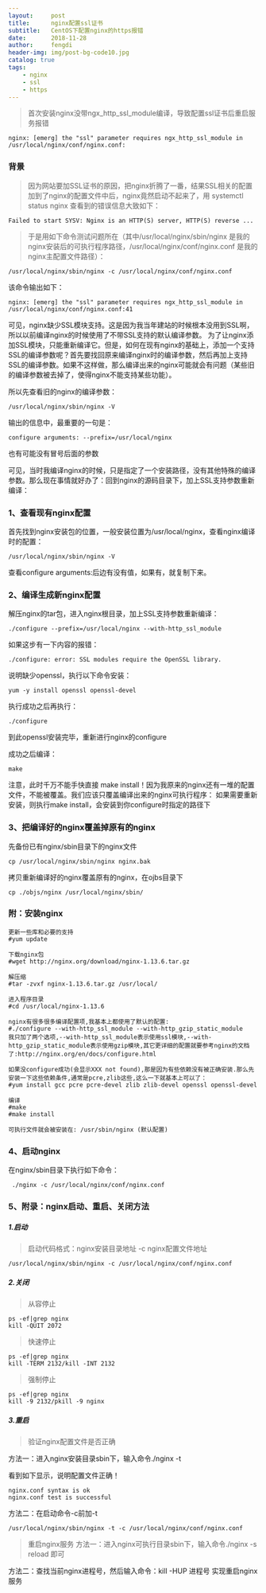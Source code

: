 ```yaml
---
layout:     post
title:      nginx配置ssl证书
subtitle:   CentOS下配置nginx的https报错
date:       2018-11-28
author:     fengdi
header-img: img/post-bg-code10.jpg
catalog: true
tags:
    - nginx
    - ssl
    - https
---
```


>首次安装nginx没带ngx_http_ssl_module编译，导致配置ssl证书后重启服务报错

    nginx: [emerg] the "ssl" parameter requires ngx_http_ssl_module in /usr/local/nginx/conf/nginx.conf:

### 背景
>因为网站要加SSL证书的原因，把nginx折腾了一番，结果SSL相关的配置加到了nginx的配置文件中后，nginx竟然启动不起来了，用 systemctl status nginx 查看到的错误信息大致如下：

    Failed to start SYSV: Nginx is an HTTP(S) server, HTTP(S) reverse ...

>于是用如下命令测试问题所在（其中/usr/local/nginx/sbin/nginx 是我的nginx安装后的可执行程序路径，/usr/local/nginx/conf/nginx.conf 是我的nginx主配置文件路径）：

    /usr/local/nginx/sbin/nginx -c /usr/local/nginx/conf/nginx.conf


该命令输出如下：

    nginx: [emerg] the "ssl" parameter requires ngx_http_ssl_module in /usr/local/nginx/conf/nginx.conf:41

可见，nginx缺少SSL模块支持。这是因为我当年建站的时候根本没用到SSL啊，所以以前编译nginx的时候使用了不带SSL支持的默认编译参数。
为了让nginx添加SSL模块，只能重新编译它。但是，如何在现有nginx的基础上，添加一个支持SSL的编译参数呢？首先要找回原来编译nginx时的编译参数，然后再加上支持SSL的编译参数。如果不这样做，那么编译出来的nginx可能就会有问题（某些旧的编译参数被去掉了，使得nginx不能支持某些功能）。

所以先查看旧的nginx的编译参数：
```
/usr/local/nginx/sbin/nginx -V
```

输出的信息中，最重要的一句是：
```
configure arguments: --prefix=/usr/local/nginx
```
也有可能没有冒号后面的参数

可见，当时我编译nginx的时候，只是指定了一个安装路径，没有其他特殊的编译参数。那么现在事情就好办了：回到nginx的源码目录下，加上SSL支持参数重新编译：

### 1、查看现有nginx配置
首先找到nginx安装包的位置，一般安装位置为/usr/local/nginx，查看nginx编译时的配置：
```
/usr/local/nginx/sbin/nginx -V  
```
查看configure arguments:后边有没有值，如果有，就复制下来。


### 2、编译生成新nginx配置
解压nginx的tar包，进入nginx根目录，加上SSL支持参数重新编译：
```
./configure --prefix=/usr/local/nginx --with-http_ssl_module
```

如果这步有一下内容的报错：
```
./configure: error: SSL modules require the OpenSSL library.
```

说明缺少openssl，执行以下命令安装：
```
yum -y install openssl openssl-devel
```
执行成功之后再执行：
```
./configure
```
到此openssl安装完毕，重新进行nginx的configure

成功之后编译：
```
make
```
注意，此时千万不能手快直接 make install！因为我原来的nginx还有一堆的配置文件，不能被覆盖。我们应该只覆盖编译出来的nginx可执行程序：
如果需要重新安装，则执行make install，会安装到你configure时指定的路径下


### 3、把编译好的nginx覆盖掉原有的nginx
先备份已有nginx/sbin目录下的nginx文件
```
cp /usr/local/nginx/sbin/nginx nginx.bak
```

拷贝重新编译好的nginx覆盖原有的nginx，在ojbs目录下
```
cp ./objs/nginx /usr/local/nginx/sbin/
```

### 附：安装nginx
```$xslt
更新一些库和必要的支持
#yum update

下载nginx包
#wget http://nginx.org/download/nginx-1.13.6.tar.gz

解压缩
#tar -zvxf nginx-1.13.6.tar.gz /usr/local/

进入程序目录
#cd /usr/local/nginx-1.13.6

nginx有很多很多编译配置项,我基本上都使用了默认的配置:
#./configure --with-http_ssl_module --with-http_gzip_static_module
我只加了两个选项,--with-http_ssl_module表示使用ssl模块,--with-http_gzip_static_module表示使用gzip模块,其它更详细的配置就要参考nginx的文档了:http://nginx.org/en/docs/configure.html

如果没configure成功(会显示XXX not found),那是因为有些依赖没有被正确安装.那么先安装一下这些依赖条件,通常是pcre,zlib这些,这么一下就基本上可以了：
#yum install gcc pcre pcre-devel zlib zlib-devel openssl openssl-devel

编译
#make
#make install

可执行文件就会被安装在: /usr/sbin/nginx (默认配置)
```

### 4、启动nginx
在nginx/sbin目录下执行如下命令：
```
 ./nginx -c /usr/local/nginx/conf/nginx.conf
```

### 5、附录：nginx启动、重启、关闭方法
##### 1.启动
>启动代码格式：nginx安装目录地址 -c nginx配置文件地址
```
/usr/local/nginx/sbin/nginx -c /usr/local/nginx/conf/nginx.conf
```

##### 2.关闭
>从容停止
```
ps -ef|grep nginx
kill -QUIT 2072
```

>快速停止
```
ps -ef|grep nginx
kill -TERM 2132/kill -INT 2132
```

>强制停止
```
ps -ef|grep nginx
kill -9 2132/pkill -9 nginx
```

##### 3.重启
>验证nginx配置文件是否正确

方法一：进入nginx安装目录sbin下，输入命令./nginx -t

看到如下显示，说明配置文件正确！

    nginx.conf syntax is ok
    nginx.conf test is successful

方法二：在启动命令-c前加-t
```
/usr/local/nginx/sbin/nginx -t -c /usr/local/nginx/conf/nginx.conf
```

>重启nginx服务
方法一：进入nginx可执行目录sbin下，输入命令./nginx -s reload 即可

方法二：查找当前nginx进程号，然后输入命令：kill -HUP 进程号 实现重启nginx服务